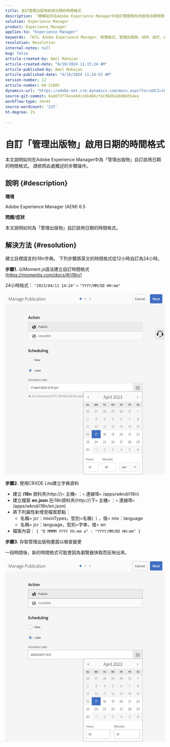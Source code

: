 ```yaml
---
title: 自訂管理出版物啟用日期的時間格式
description: 「瞭解如何在Adobe Experience Manager中自訂管理發布的啟用日期時間格式。」
solution: Experience Manager
product: Experience Manager
applies-to: "Experience Manager"
keywords: 「KCS、Adobe Experience Manager、時間格式、管理出版物、AEM、自訂、啟用日期」
resolution: Resolution
internal-notes: null
bug: false
article-created-by: Amol Mahajan
article-created-date: "6/10/2024 11:15:24 AM"
article-published-by: Amol Mahajan
article-published-date: "6/10/2024 11:24:55 AM"
version-number: 12
article-number: KA-21885
dynamics-url: "https://adobe-ent.crm.dynamics.com/main.aspx?forceUCI=1&pagetype=entityrecord&etn=knowledgearticle&id=1e8ab5b5-1a27-ef11-840b-000d3a372703"
source-git-commit: 8ad8f3f74ce44dcc6b485cfdc98db14b98d354ea
workflow-type: tm+mt
source-wordcount: '225'
ht-degree: 2%

---
```


# 自訂「管理出版物」啟用日期的時間格式


本文說明如何在Adobe Experience Manager中為「管理出版物」自訂啟用日期的時間格式。 請依照此處概述的步驟操作。

## 說明 {#description}


<b>環境</b>

Adobe Experience Manager (AEM) 6.5



<b>問題/症狀</b>

本文說明如何為「管理出版物」自訂啟用日期的時間格式。


## 解決方法 {#resolution}


建立目標語言的i18n字典。 下列步驟將英文的時間格式從12小時自訂為24小時。

<b>步驟1.</b> 以Moment.js語法建立自訂時間格式(https://momentjs.com/docs/#/i18n/)

24小時格式： `"2023/04/11 14:24"` `>`  `"YYYY/MM/DD HH:mm"`

![](assets/d14c64e9-53de-ed11-a7c7-6045bd006268.png)

<b>步驟2.</b> 使用CRXDE Lite建立字典資料

- 建立 <b>i18n</b> 資料夾(http://)`<` 主機`>` ：`<` 連線埠`>` /apps/wknd/i18n)
- 建立檔案 <b>en.json</b> 在i18n資料夾(http://)下`<` 主機`>` ：`<` 連線埠`>` /apps/wknd/i18n/en.json)
- 將下列屬性新增至檔案節點：
   - 名稱= jcr：mixinTypes，型別=名稱`[` `]` ，值= mix：language
   - 名稱= jcr：language，型別=字串，值= en
- 檔案內容： `{ "D MMMM YYYY hh:mm a" : "YYYY/MM/DD HH:mm" }`


<b>步驟3.</b> 存取管理出版物畫面以檢查變更

一段時間後，新的時間格式可能會因為瀏覽器快取而反映出來。

![](assets/25f363ef-53de-ed11-a7c7-6045bd006268.png)
